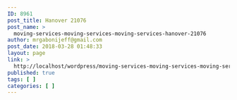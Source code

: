 ```yaml
---
ID: 8961
post_title: Hanover 21076
post_name: >
  moving-services-moving-services-moving-services-hanover-21076
author: mrgabonijeff@gmail.com
post_date: 2018-03-28 01:48:33
layout: page
link: >
  http://localhost/wordpress/moving-services-moving-services-moving-services-hanover-21076/
published: true
tags: [ ]
categories: [ ]
---
```

